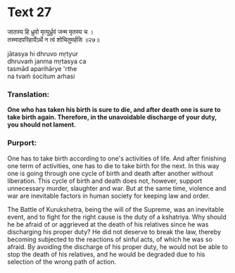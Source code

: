 # Text 27

जातस्य हि ध्रुवो मृत्युर्ध्रुवं जन्म मृतस्य च ।  
तस्मादपरिहार्येऽर्थे न त्वं शोचितुमर्हसि ॥२७॥

jātasya hi dhruvo mṛtyur  
dhruvaḿ janma mṛtasya ca  
tasmād aparihārye 'rthe  
na tvaḿ śocitum arhasi



### Translation:

**One who has taken his birth is sure to die, and after death one is sure to take birth again. Therefore, in the unavoidable discharge of your duty, you should not lament.**

### Purport:

One has to take birth according to one's activities of life. And after finishing one term of activities, one has to die to take birth for the next. In this way one is going through one cycle of birth and death after another without liberation. This cycle of birth and death does not, however, support unnecessary murder, slaughter and war. But at the same time, violence and war are inevitable factors in human society for keeping law and order.

The Battle of Kurukshetra, being the will of the Supreme, was an inevitable event, and to fight for the right cause is the duty of a kshatriya. Why should he be afraid of or aggrieved at the death of his relatives since he was discharging his proper duty? He did not deserve to break the law, thereby becoming subjected to the reactions of sinful acts, of which he was so afraid. By avoiding the discharge of his proper duty, he would not be able to stop the death of his relatives, and he would be degraded due to his selection of the wrong path of action.